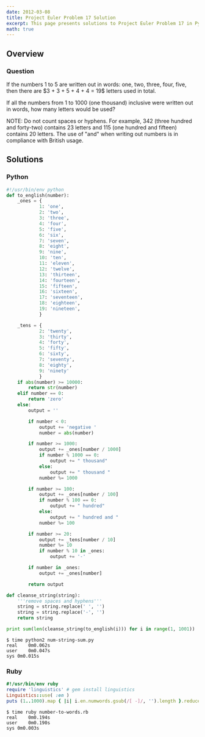 ```yaml
---
date: 2012-03-08
title: Project Euler Problem 17 Solution
excerpt: This page presents solutions to Project Euler Problem 17 in Python and Ruby.
math: true
---
```



## Overview


### Question

<p>
If the numbers 1 to 5 are written out in words: 
one, two, three, four, five, then there are 
$3 + 3 + 5 + 4 + 4 = 19$ letters used in total.
</p>

<p>
If all the numbers from 1 to 1000 (one thousand)
inclusive were written out in words, how many 
letters would be used?
</p>

<p>
NOTE: Do not count spaces or hyphens. For example,
342 (three hundred and forty-two) contains 23 
letters and 115 (one hundred and fifteen) contains
20 letters. The use of "and" when writing out
numbers is in compliance with British usage.
</p>






## Solutions

### Python

```python
#!/usr/bin/env python
def to_english(number):
    _ones = {
            1: 'one',
            2: 'two',
            3: 'three',
            4: 'four',
            5: 'five',
            6: 'six',
            7: 'seven',
            8: 'eight',
            9: 'nine',
            10: 'ten',
            11: 'eleven',
            12: 'twelve',
            13: 'thirteen',
            14: 'fourteen',
            15: 'fifteen',
            16: 'sixteen',
            17: 'seventeen',
            18: 'eighteen',
            19: 'nineteen',
            }

    _tens = {
            2: 'twenty',
            3: 'thirty',
            4: 'forty',
            5: 'fifty',
            6: 'sixty',
            7: 'seventy',
            8: 'eighty',
            9: 'ninety'
            }
    if abs(number) >= 10000:
        return str(number)
    elif number == 0:
        return 'zero'
    else:
        output = ''

        if number < 0:
            output += 'negative '
            number = abs(number)

        if number >= 1000:
            output += _ones[number / 1000]
            if number % 1000 == 0:
                output += " thousand"
            else:
                output += " thousand "
            number %= 1000

        if number >= 100:
            output += _ones[number / 100]
            if number % 100 == 0:
                output += " hundred"
            else:
                output += " hundred and "
            number %= 100

        if number >= 20:
            output += _tens[number / 10]
            number %= 10
            if number % 10 in _ones:
                output += '-'

        if number in _ones:
            output += _ones[number]

        return output

def cleanse_string(string):
    '''remove spaces and hyphens'''
    string = string.replace(' ', '')
    string = string.replace('-', '')
    return string

print sum(len(cleanse_string(to_english(i))) for i in range(1, 1001))
```


```
$ time python2 num-string-sum.py
real	0m0.062s
user	0m0.047s
sys	0m0.015s
```



### Ruby

```ruby
#!/usr/bin/env ruby
require 'linguistics' # gem install linguistics
Linguistics::use( :en )
puts (1..1000).map { |i| i.en.numwords.gsub(/[ -]/, '').length }.reduce(:+)
```


```
$ time ruby number-to-words.rb
real	0m0.194s
user	0m0.190s
sys	0m0.003s
```


